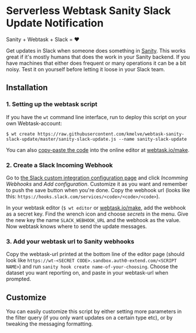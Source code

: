 # Serverless Webtask Sanity Slack Update Notification

Sanity + Webtask + Slack = :heart:

Get updates in Slack when someone does something in [Sanity](https://sanity.io). This works great if it's mostly humans that does the work in your Sanity backend. If you have machines that either does frequent or many operations it can be a bit noisy. Test it on yourself before letting it loose in your Slack team.

## Installation

### 1. Setting up the webtask script

If you have the `wt` command line interface, run to deploy this script on your own Webtask-account: 

```$ wt create https://raw.githubusercontent.com/kmelve/webtask-sanity-slack-update/master/sanity-slack-update.js --name sanity-slack-update```

You can also [copy-paste the code](https://raw.githubusercontent.com/kmelve/webtask-sanity-slack-update/master/sanity-slack-update.js) into the online editor at [webtask.io/make](https://webtask.io).

### 2. Create a Slack Incoming Webhook

Go to [the Slack custom integration configuration page](https://netlifedesign.slack.com/apps/manage/custom-integrations) and click *Incomming Webhooks* and *Add configuration*. Customize it as you want and remember to push the save button when you're done. Copy the webhook url (looks like this: `https://hooks.slack.com/services/<code>/<code>/<code>`).

In your webtask editor (`$ wt editor` or [webtask.io/make](https://webtask.io/make), add the webhook as a secret key. Find the wrench icon and choose *secrets* in the menu. Give the new key the name `SLACK_WEBHOOK_URL` and the webhook as the value. Now webtask knows where to send the update messages.

### 3. Add your webtask url to Sanity webhooks

Copy the webtask-url printed at the bottom line of the editor page (should look like `https://wt-<SECRET CODE>.sandbox.auth0-extend.com/<SCRIPT NAME>`) and run `sanity hook create name-of-your-choosing`. Choose the dataset you want reporting on, and paste in your webtask-url when prompted. 

## Customize

You can easily customize this script by either setting more parameters in the filter query (if you only want updates on a certain type etc), or by tweaking the messaging formatting.
